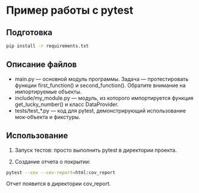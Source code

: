 # Пример работы с pytest

## Подготовка

```bash
pip install -r requirements.txt
```

## Описание файлов

* main.py — основной модуль программы. Задача — протестировать функции first_function() и second_function(). Обратите внимание на импортируемые объекты.
* include/my_module.py — модуль, из которого импортируется функция get_lucky_number() и класс DataProvider.
* tests/test_*.py — код для pytest, демонстрирующий использование мок-объекта и фикстуры.

## Использование

1. Запуск тестов: просто выполнить pytest в директории проекта.

2. Создание отчета о покрытии:

```bash
pytest --cov --cov-report=html:cov_report
```

Отчет появится в директории cov_report.
